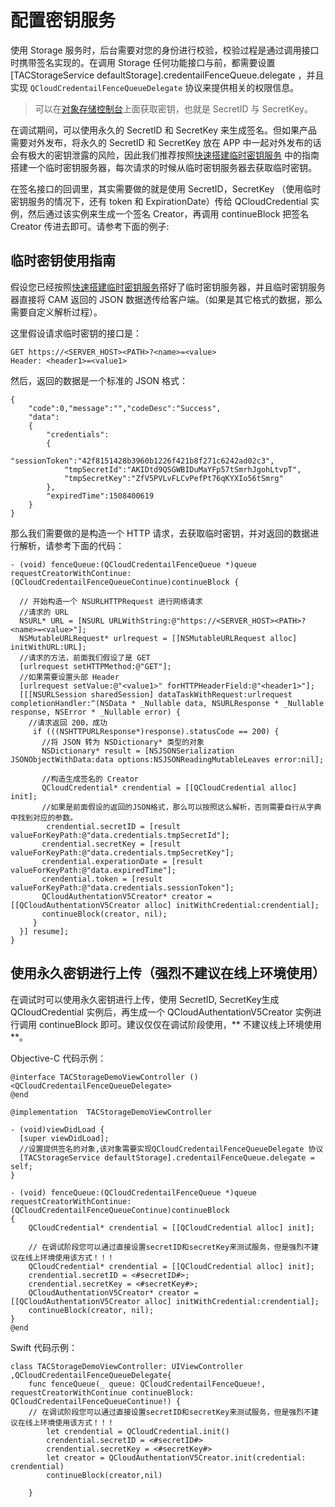 # 配置密钥服务
使用 Storage 服务时，后台需要对您的身份进行校验，校验过程是通过调用接口时携带签名实现的。在调用 Storage 任何功能接口与前，都需要设置 [TACStorageService defaultStorage].credentailFenceQueue.delegate  ，并且实现 `QCloudCredentailFenceQueueDelegate` 协议来提供相关的权限信息。



> 可以在[对象存储控制台](https://console.cloud.tencent.com/cos4/secret)上面获取密钥，也就是 SecretID 与 SecretKey。


在调试期间，可以使用永久的 SecretID 和 SecretKey 来生成签名。但如果产品需要对外发布，将永久的 SecretID 和 SecretKey 放在 APP 中一起对外发布的话会有极大的密钥泄露的风险，因此我们推荐按照[快速搭建临时密钥服务](https://github.com/tencentyun/qcloud-documents/blob/master/product/移动与通信/应用云/开始使用/存储%20Storage%20集成指南/服务器SDK/快速搭建临时密钥服务.md) 中的指南搭建一个临时密钥服务器，每次请求的时候从临时密钥服务器去获取临时密钥。

在签名接口的回调里，其实需要做的就是使用 SecretID，SecretKey （使用临时密钥服务的情况下，还有 token 和 ExpirationDate）传给 QCloudCredential 实例，然后通过该实例来生成一个签名 Creator，再调用 continueBlock 把签名 Creator 传进去即可。请参考下面的例子:


## 临时密钥使用指南

假设您已经按照[快速搭建临时密钥服务](https://github.com/tencentyun/qcloud-documents/blob/master/product/移动与通信/应用云/开始使用/存储%20Storage%20集成指南/服务器SDK/快速搭建临时密钥服务.md)搭好了临时密钥服务器，并且临时密钥服务器直接将 CAM 返回的 JSON 数据透传给客户端。（如果是其它格式的数据，那么需要自定义解析过程）。


这里假设请求临时密钥的接口是：
```
GET https://<SERVER_HOST><PATH>?<name>=<value>
Header: <header1>=<value1>
```

然后，返回的数据是一个标准的 JSON 格式：

```
{
    "code":0,"message":"","codeDesc":"Success",
    "data":
    {
        "credentials":
        {
            "sessionToken":"42f8151428b3960b1226f421b8f271c6242ad02c3",
            "tmpSecretId":"AKIDtd9QSGWBIDuMaYFp57tSmrhJgohLtvpT",
            "tmpSecretKey":"ZfV5PVLvFLCvPefPt76qKYXIo56tSmrg"
        },
        "expiredTime":1508400619
    }
}
```


那么我们需要做的是构造一个 HTTP 请求，去获取临时密钥，并对返回的数据进行解析，请参考下面的代码：

```
- (void) fenceQueue:(QCloudCredentailFenceQueue *)queue requestCreatorWithContinue:(QCloudCredentailFenceQueueContinue)continueBlock {

  // 开始构造一个 NSURLHTTPRequest 进行网络请求
  //请求的 URL
  NSURL* URL = [NSURL URLWithString:@"https://<SERVER_HOST><PATH>?<name>=<value>"];
  NSMutableURLRequest* urlrequest = [[NSMutableURLRequest alloc] initWithURL:URL];
  //请求的方法，前面我们假设了是 GET
  [urlrequest setHTTPMethod:@"GET"];
  //如果需要设置头部 Header
  [urlrequest setValue:@"<value1>" forHTTPHeaderField:@"<header1>"];
  [[[NSURLSession sharedSession] dataTaskWithRequest:urlrequest completionHandler:^(NSData * _Nullable data, NSURLResponse * _Nullable response, NSError * _Nullable error) {
    //请求返回 200，成功
     if (((NSHTTPURLResponse*)response).statusCode == 200) {
       //将 JSON 转为 NSDictionary* 类型的对象
       NSDictionary* result = [NSJSONSerialization JSONObjectWithData:data options:NSJSONReadingMutableLeaves error:nil];

       //构造生成签名的 Creator
       QCloudCredential* crendential = [[QCloudCredential alloc] init];
       //如果是前面假设的返回的JSON格式，那么可以按照这么解析，否则需要自行从字典中找到对应的参数。
        crendential.secretID = [result valueForKeyPath:@"data.credentials.tmpSecretId"];
       crendential.secretKey = [result valueForKeyPath:@"data.credentials.tmpSecretKey"];
       crendential.experationDate = [result valueForKeyPath:@"data.expiredTime"];
       crendential.token = [result valueForKeyPath:@"data.credentials.sessionToken"];
       QCloudAuthentationV5Creator* creator = [[QCloudAuthentationV5Creator alloc] initWithCredential:crendential];
       continueBlock(creator, nil);
     }
  }] resume];
}
```


## 使用永久密钥进行上传（强烈不建议在线上环境使用）    

在调试时可以使用永久密钥进行上传，使用 SecretID, SecretKey生成 QCloudCredential 实例后，再生成一个 QCloudAuthentationV5Creator 实例进行调用 continueBlock 即可。建议仅仅在调试阶段使用，** 不建议线上环境使用 **。



Objective-C 代码示例：
~~~
@interface TACStorageDemoViewController () <QCloudCredentailFenceQueueDelegate>
@end

@implementation  TACStorageDemoViewController

- (void)viewDidLoad {
  [super viewDidLoad];
  //设置提供签名的对象,该对象需要实现QCloudCredentailFenceQueueDelegate 协议
  [TACStorageService defaultStorage].credentailFenceQueue.delegate = self;
}

- (void) fenceQueue:(QCloudCredentailFenceQueue *)queue requestCreatorWithContinue:(QCloudCredentailFenceQueueContinue)continueBlock
{
    QCloudCredential* crendential = [[QCloudCredential alloc] init];

    // 在调试阶段您可以通过直接设置secretID和secretKey来测试服务，但是强烈不建议在线上环境使用该方式！！！
    QCloudCredential* crendential = [[QCloudCredential alloc] init];
    crendential.secretID = <#secretID#>;
    crendential.secretKey = <#secretKey#>;
    QCloudAuthentationV5Creator* creator = [[QCloudAuthentationV5Creator alloc] initWithCredential:crendential];
    continueBlock(creator, nil);
}
@end
~~~

Swift 代码示例：
~~~
class TACStorageDemoViewController: UIViewController ,QCloudCredentailFenceQueueDelegate{
    func fenceQueue(_ queue: QCloudCredentailFenceQueue!, requestCreatorWithContinue continueBlock: QCloudCredentailFenceQueueContinue!) {
    // 在调试阶段您可以通过直接设置secretID和secretKey来测试服务，但是强烈不建议在线上环境使用该方式！！！
        let crendential = QCloudCredential.init()
        crendential.secretID = <#secretID#>
        crendential.secretKey = <#secretKey#>
        let creator = QCloudAuthentationV5Creator.init(credential: crendential)
        continueBlock(creator,nil)

    }
~~~
